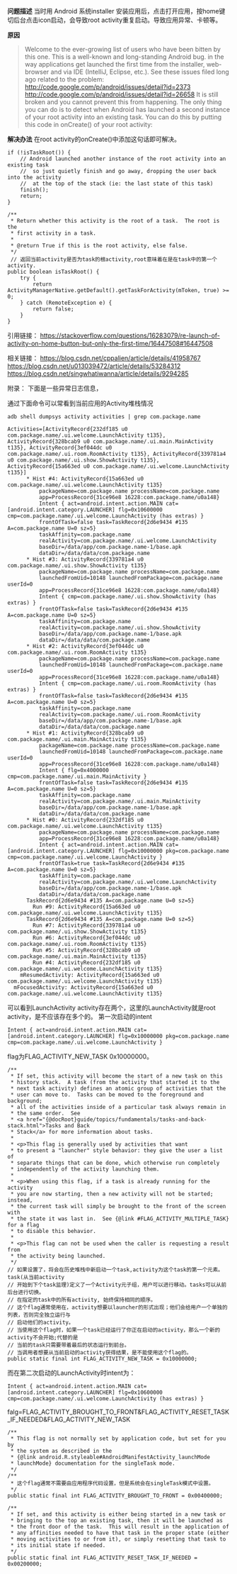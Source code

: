 ﻿**问题描述**
当时用 Android 系统installer 安装应用后，点击打开应用，按home键切后台点击icon启动，会导致root activity重复启动。导致应用异常、卡顿等。

**原因**

> Welcome to the ever-growing list of users who have been bitten by this one.
This is a well-known and long-standing Android bug. in the way applications get launched the first time from the installer, web-browser and via IDE (IntelliJ, Eclipse, etc.). See these issues filed long ago related to the problem:
http://code.google.com/p/android/issues/detail?id=2373
http://code.google.com/p/android/issues/detail?id=26658
It is still broken and you cannot prevent this from happening. The only thing you can do is to detect when Android has launched a second instance of your root activity into an existing task. You can do this by putting this code in onCreate() of your root activity:

**解决办法**
在root activity的onCreate()中添加这句话即可解决。
```
if (!isTaskRoot()) {
    // Android launched another instance of the root activity into an existing task
    //  so just quietly finish and go away, dropping the user back into the activity
    //  at the top of the stack (ie: the last state of this task)
    finish();
    return;
}
```

```
/**
 * Return whether this activity is the root of a task.  The root is the
 * first activity in a task.
 *
 * @return True if this is the root activity, else false.
 */
 // 返回当前activity是否为task的根activity,root意味着在是在task中的第一个activity.
public boolean isTaskRoot() {
    try {
        return ActivityManagerNative.getDefault().getTaskForActivity(mToken, true) >= 0;
    } catch (RemoteException e) {
        return false;
    }
}
```

引用链接：
https://stackoverflow.com/questions/16283079/re-launch-of-activity-on-home-button-but-only-the-first-time/16447508#16447508


相关链接：
https://blog.csdn.net/cppalien/article/details/41958767
https://blog.csdn.net/u013039472/article/details/53284312
https://blog.csdn.net/singwhatiwanna/article/details/9294285

附录：
下面是一些异常日志信息，

通过下面命令可以常看到当前应用的Activity堆栈情况
```
adb shell dumpsys activity activities | grep com.package.name
```

```
Activities=[ActivityRecord{232df185 u0 com.package.name/.ui.welcome.LaunchActivity t135}, ActivityRecord{328bcab9 u0 com.package.name/.ui.main.MainActivity t135}, ActivityRecord{3ef044dc u0 com.package.name/.ui.room.RoomActivity t135}, ActivityRecord{339781a4 u0 com.package.name/.ui.show.ShowActivity t135}, ActivityRecord{15a663ed u0 com.package.name/.ui.welcome.LaunchActivity t135}]
      * Hist #4: ActivityRecord{15a663ed u0 com.package.name/.ui.welcome.LaunchActivity t135}
          packageName=com.package.name processName=com.package.name
          app=ProcessRecord{31ce96e8 16228:com.package.name/u0a148}
          Intent { act=android.intent.action.MAIN cat=[android.intent.category.LAUNCHER] flg=0x10600000 cmp=com.package.name/.ui.welcome.LaunchActivity (has extras) }
          frontOfTask=false task=TaskRecord{2d6e9434 #135 A=com.package.name U=0 sz=5}
          taskAffinity=com.package.name
          realActivity=com.package.name/.ui.welcome.LaunchActivity
          baseDir=/data/app/com.package.name-1/base.apk
          dataDir=/data/data/com.package.name
      * Hist #3: ActivityRecord{339781a4 u0 com.package.name/.ui.show.ShowActivity t135}
          packageName=com.package.name processName=com.package.name
          launchedFromUid=10148 launchedFromPackage=com.package.name userId=0
          app=ProcessRecord{31ce96e8 16228:com.package.name/u0a148}
          Intent { cmp=com.package.name/.ui.show.ShowActivity (has extras) }
          frontOfTask=false task=TaskRecord{2d6e9434 #135 A=com.package.name U=0 sz=5}
          taskAffinity=com.package.name
          realActivity=com.package.name/.ui.show.ShowActivity
          baseDir=/data/app/com.package.name-1/base.apk
          dataDir=/data/data/com.package.name
      * Hist #2: ActivityRecord{3ef044dc u0 com.package.name/.ui.room.RoomActivity t135}
          packageName=com.package.name processName=com.package.name
          launchedFromUid=10148 launchedFromPackage=com.package.name userId=0
          app=ProcessRecord{31ce96e8 16228:com.package.name/u0a148}
          Intent { cmp=com.package.name/.ui.room.RoomActivity (has extras) }
          frontOfTask=false task=TaskRecord{2d6e9434 #135 A=com.package.name U=0 sz=5}
          taskAffinity=com.package.name
          realActivity=com.package.name/.ui.room.RoomActivity
          baseDir=/data/app/com.package.name-1/base.apk
          dataDir=/data/data/com.package.name
      * Hist #1: ActivityRecord{328bcab9 u0 com.package.name/.ui.main.MainActivity t135}
          packageName=com.package.name processName=com.package.name
          launchedFromUid=10148 launchedFromPackage=com.package.name userId=0
          app=ProcessRecord{31ce96e8 16228:com.package.name/u0a148}
          Intent { flg=0x4000000 cmp=com.package.name/.ui.main.MainActivity }
          frontOfTask=false task=TaskRecord{2d6e9434 #135 A=com.package.name U=0 sz=5}
          taskAffinity=com.package.name
          realActivity=com.package.name/.ui.main.MainActivity
          baseDir=/data/app/com.package.name-1/base.apk
          dataDir=/data/data/com.package.name
      * Hist #0: ActivityRecord{232df185 u0 com.package.name/.ui.welcome.LaunchActivity t135}
          packageName=com.package.name processName=com.package.name
          app=ProcessRecord{31ce96e8 16228:com.package.name/u0a148}
          Intent { act=android.intent.action.MAIN cat=[android.intent.category.LAUNCHER] flg=0x10000000 pkg=com.package.name cmp=com.package.name/.ui.welcome.LaunchActivity }
          frontOfTask=true task=TaskRecord{2d6e9434 #135 A=com.package.name U=0 sz=5}
          taskAffinity=com.package.name
          realActivity=com.package.name/.ui.welcome.LaunchActivity
          baseDir=/data/app/com.package.name-1/base.apk
          dataDir=/data/data/com.package.name
      TaskRecord{2d6e9434 #135 A=com.package.name U=0 sz=5}
        Run #9: ActivityRecord{15a663ed u0 com.package.name/.ui.welcome.LaunchActivity t135}
      TaskRecord{2d6e9434 #135 A=com.package.name U=0 sz=5}
        Run #7: ActivityRecord{339781a4 u0 com.package.name/.ui.show.ShowActivity t135}
        Run #6: ActivityRecord{3ef044dc u0 com.package.name/.ui.room.RoomActivity t135}
        Run #5: ActivityRecord{328bcab9 u0 com.package.name/.ui.main.MainActivity t135}
        Run #4: ActivityRecord{232df185 u0 com.package.name/.ui.welcome.LaunchActivity t135}
    mResumedActivity: ActivityRecord{15a663ed u0 com.package.name/.ui.welcome.LaunchActivity t135}
  mFocusedActivity: ActivityRecord{15a663ed u0 com.package.name/.ui.welcome.LaunchActivity t135}
```

可以看到LaunchActivity activity存在两个，这里的LaunchActivity就是root activity，是不应该存在多个的。
第一次启动的intent

```
Intent { act=android.intent.action.MAIN cat=[android.intent.category.LAUNCHER] flg=0x10000000 pkg=com.package.name cmp=com.package.name/.ui.welcome.LaunchActivity }
```
flag为FLAG_ACTIVITY_NEW_TASK 0x10000000。

```
/**
 * If set, this activity will become the start of a new task on this
 * history stack.  A task (from the activity that started it to the
 * next task activity) defines an atomic group of activities that the
 * user can move to.  Tasks can be moved to the foreground and background;
 * all of the activities inside of a particular task always remain in
 * the same order.  See
 * <a href="{@docRoot}guide/topics/fundamentals/tasks-and-back-stack.html">Tasks and Back
 * Stack</a> for more information about tasks.
 *
 * <p>This flag is generally used by activities that want
 * to present a "launcher" style behavior: they give the user a list of
 * separate things that can be done, which otherwise run completely
 * independently of the activity launching them.
 *
 * <p>When using this flag, if a task is already running for the activity
 * you are now starting, then a new activity will not be started; instead,
 * the current task will simply be brought to the front of the screen with
 * the state it was last in.  See {@link #FLAG_ACTIVITY_MULTIPLE_TASK} for a flag
 * to disable this behavior.
 *
 * <p>This flag can not be used when the caller is requesting a result from
 * the activity being launched.
 */
// 如果设置了，将会在历史堆栈中新启动一个task,activity为这个task的第一个元素。task(从当前activity
// 开始到下个task监理)定义了一个Activity元子组，用户可以进行移动。tasks可以从前后台进行切换。
// 在指定的task中的所有activity, 始终保持相同的顺序。
// 这个flag通常使用在，activity想要以launcher的形式出现；他们会给用户一个单独的列表，否则完全独立运行与
// 启动他们的activity。
// 当使用这个flag时，如果一个task已经运行了你正在启动的activity，那么一个新的activity不会开始;代替的是
// 当前的task只需要带着最后的状态运行到前台。
// 当调用者想要从当前启动的activity获得结果，是不能使用这个flag的。
public static final int FLAG_ACTIVITY_NEW_TASK = 0x10000000;
```

而在第二次启动的LaunchActivity时intent为：

```
Intent { act=android.intent.action.MAIN cat=[android.intent.category.LAUNCHER] flg=0x10600000 cmp=com.package.name/.ui.welcome.LaunchActivity (has extras) }
```
falg=FLAG_ACTIVITY_BROUGHT_TO_FRONT&FLAG_ACTIVITY_RESET_TASK_IF_NEEDED&FLAG_ACTIVITY_NEW_TASK

```
/**
 * This flag is not normally set by application code, but set for you by
 * the system as described in the
 * {@link android.R.styleable#AndroidManifestActivity_launchMode
 * launchMode} documentation for the singleTask mode.
 */
/**
 * 这个flag通常不需要由应用程序代码设置，但是系统会在singleTask模式中设置。
 */
public static final int FLAG_ACTIVITY_BROUGHT_TO_FRONT = 0x00400000;

/**
 * If set, and this activity is either being started in a new task or
 * bringing to the top an existing task, then it will be launched as
 * the front door of the task.  This will result in the application of
 * any affinities needed to have that task in the proper state (either
 * moving activities to or from it), or simply resetting that task to
 * its initial state if needed.
 */
public static final int FLAG_ACTIVITY_RESET_TASK_IF_NEEDED = 0x00200000;
```